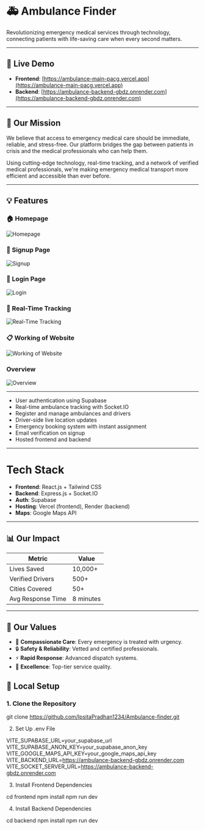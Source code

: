 # 🚑 Ambulance Finder

Revolutionizing emergency medical services through technology, connecting patients with life-saving care when every second matters.

---

## 🌟 Live Demo

- **Frontend**: [https://ambulance-main-pacg.vercel.app](https://ambulance-main-pacg.vercel.app)
- **Backend**: [https://ambulance-backend-gbdz.onrender.com](https://ambulance-backend-gbdz.onrender.com)

---

## 🎯 Our Mission

We believe that access to emergency medical care should be immediate, reliable, and stress-free. Our platform bridges the gap between patients in crisis and the medical professionals who can help them.

Using cutting-edge technology, real-time tracking, and a network of verified medical professionals, we're making emergency medical transport more efficient and accessible than ever before.

---

## 💡 Features
### 🏠 Homepage  
![Homepage](https://res.cloudinary.com/dvlgo9z09/image/upload/v1752688065/landing_page_wwskqa.png)

### 📝 Signup Page  
![Signup](https://res.cloudinary.com/dvlgo9z09/image/upload/v1755259131/ambulance_finder_lndrnz.jpg)

### 🔐 Login Page  
![Login](https://res.cloudinary.com/dvlgo9z09/image/upload/v1755259131/Ambulancefinder_qkzk6u.jpg)

### 📍 Real-Time Tracking  
![Real-Time Tracking](https://res.cloudinary.com/dvlgo9z09/image/upload/v1752688065/most_imp_p3yquk.png)

### 📋 Working of Website  
![Working of Website](https://res.cloudinary.com/dvlgo9z09/image/upload/v1752688154/services_riho88.png)

### Overview  
![Overview](https://res.cloudinary.com/dvlgo9z09/image/upload/v1752688147/footer_qcqt6g.png)

----
-  User authentication using Supabase
-  Real-time ambulance tracking with Socket.IO
-  Register and manage ambulances and drivers
-  Driver-side live location updates
-  Emergency booking system with instant assignment
-  Email verification on signup
-  Hosted frontend and backend

---
# Tech Stack

- **Frontend**: React.js + Tailwind CSS
- **Backend**: Express.js + Socket.IO
- **Auth**: Supabase
- **Hosting**: Vercel (frontend), Render (backend)
- **Maps**: Google Maps API

---
## 📊 Our Impact

| Metric               | Value         |
|----------------------|---------------|
| Lives Saved          | 10,000+       |
| Verified Drivers     | 500+          |
| Cities Covered       | 50+           |
| Avg Response Time    | 8 minutes     |

---

## 🧭 Our Values

- 💓 **Compassionate Care**: Every emergency is treated with urgency.
- 🔒 **Safety & Reliability**: Vetted and certified professionals.
- ⚡ **Rapid Response**: Advanced dispatch systems.
- 🏅 **Excellence**: Top-tier service quality.


## 🔧 Local Setup

### 1. Clone the Repository

git clone https://github.com/IpsitaPradhan1234/Ambulance-finder.git

2. Set Up .env File


VITE_SUPABASE_URL=your_supabase_url
VITE_SUPABASE_ANON_KEY=your_supabase_anon_key
VITE_GOOGLE_MAPS_API_KEY=your_google_maps_api_key
VITE_BACKEND_URL=https://ambulance-backend-gbdz.onrender.com
VITE_SOCKET_SERVER_URL=https://ambulance-backend-gbdz.onrender.com

3. Install Frontend Dependencies

cd frontend
npm install
npm run dev

4. Install Backend Dependencies

cd backend
npm install
npm run dev




